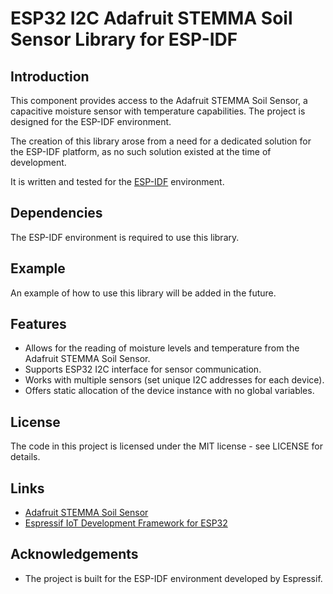 # ESP32 I2C Adafruit STEMMA Soil Sensor Library for ESP-IDF

## Introduction

This component provides access to the Adafruit STEMMA Soil Sensor, a capacitive moisture sensor with temperature capabilities. The project is designed for the ESP-IDF environment.

The creation of this library arose from a need for a dedicated solution for the ESP-IDF platform, as no such solution existed at the time of development.

It is written and tested for the [ESP-IDF](https://github.com/espressif/esp-idf) environment.

## Dependencies

The ESP-IDF environment is required to use this library.

## Example

An example of how to use this library will be added in the future.

## Features

* Allows for the reading of moisture levels and temperature from the Adafruit STEMMA Soil Sensor.
* Supports ESP32 I2C interface for sensor communication.
* Works with multiple sensors (set unique I2C addresses for each device).
* Offers static allocation of the device instance with no global variables.

## License

The code in this project is licensed under the MIT license - see LICENSE for details.

## Links

* [Adafruit STEMMA Soil Sensor](https://learn.adafruit.com/adafruit-stemma-soil-sensor-i2c-capacitive-moisture-sensor)
* [Espressif IoT Development Framework for ESP32](https://github.com/espressif/esp-idf)

## Acknowledgements

* The project is built for the ESP-IDF environment developed by Espressif.
